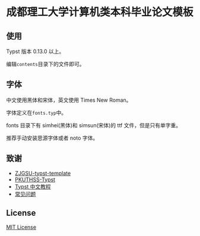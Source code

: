 # 成都理工大学计算机类本科毕业论文模板

## 使用

Typst 版本 0.13.0 以上。

编辑`contents`目录下的文件即可。

## 字体

中文使用黑体和宋体，英文使用 Times New Roman。

字体定义在`fonts.typ`中。

fonts 目录下有 simhei(黑体)和 simsun(宋体)的 ttf 文件，但是只有单字重。

推荐手动安装思源字体或者 noto 字体。

## 致谢

- [ZJGSU-typst-template](https://github.com/jujimeizuo/ZJSU-typst-template/tree/master)
- [PKUTHSS-Typst](https://github.com/pku-typst/pkuthss-typst)
- [Typst 中文教程](https://tutorial.typst.dev/)
- [常见问题](https://guide.typst.dev/FAQ.html)

## License

[MIT License](./LICENSE)

